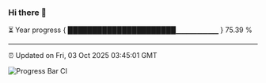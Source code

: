 ### Hi there 👋

⏳ Year progress { ██████████████████████▁▁▁▁▁▁▁▁ } 75.39 %

---

⏰ Updated on Fri, 03 Oct 2025 03:45:01 GMT

![Progress Bar CI](https://github.com/IshwaranRudhara/GIT-ACTION/workflows/Progress%20Bar%20CI/badge.svg)

